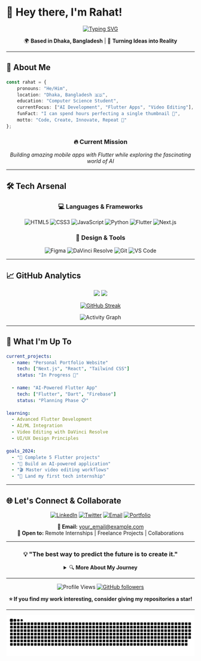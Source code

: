 # 🚀 Hey there, I'm Rahat! 

<div align="center">
  
[![Typing SVG](https://readme-typing-svg.demolab.com?font=Fira+Code&weight=600&size=28&duration=4000&pause=1000&color=00D9FF&center=true&vCenter=true&multiline=true&width=600&height=100&lines=Computer+Science+Student;AI+%7C+Flutter+%7C+Video+Editing+Enthusiast;Building+the+Future%2C+One+Line+at+a+Time)](https://git.io/typing-svg)

🌍 **Based in Dhaka, Bangladesh** | 💫 **Turning Ideas into Reality**

</div>

---

## 🧠 About Me

```typescript
const rahat = {
    pronouns: "He/Him",
    location: "Dhaka, Bangladesh 🇧🇩",
    education: "Computer Science Student",
    currentFocus: ["AI Development", "Flutter Apps", "Video Editing"],
    funFact: "I can spend hours perfecting a single thumbnail 🎨",
    motto: "Code, Create, Innovate, Repeat 🔄"
};
```

<div align="center">

### 🔥 **Current Mission**
*Building amazing mobile apps with Flutter while exploring the fascinating world of AI*

</div>

---

## 🛠️ **Tech Arsenal**

<div align="center">

### 💻 **Languages & Frameworks**
![HTML5](https://img.shields.io/badge/HTML5-E34F26?style=for-the-badge&logo=html5&logoColor=white)
![CSS3](https://img.shields.io/badge/CSS3-1572B6?style=for-the-badge&logo=css3&logoColor=white)
![JavaScript](https://img.shields.io/badge/JavaScript-F7DF1E?style=for-the-badge&logo=javascript&logoColor=black)
![Python](https://img.shields.io/badge/Python-3776AB?style=for-the-badge&logo=python&logoColor=white)
![Flutter](https://img.shields.io/badge/Flutter-02569B?style=for-the-badge&logo=flutter&logoColor=white)
![Next.js](https://img.shields.io/badge/Next.js-000000?style=for-the-badge&logo=next.js&logoColor=white)

### 🎨 **Design & Tools**
![Figma](https://img.shields.io/badge/Figma-F24E1E?style=for-the-badge&logo=figma&logoColor=white)
![DaVinci Resolve](https://img.shields.io/badge/DaVinci%20Resolve-233A51?style=for-the-badge&logo=davinciresolve&logoColor=white)
![Git](https://img.shields.io/badge/Git-F05032?style=for-the-badge&logo=git&logoColor=white)
![VS Code](https://img.shields.io/badge/VS%20Code-007ACC?style=for-the-badge&logo=visualstudiocode&logoColor=white)

</div>

---

## 📈 **GitHub Analytics**

<div align="center">
  
<img height="180em" src="https://github-readme-stats.vercel.app/api?username=YourGitHubUsername&show_icons=true&theme=tokyonight&include_all_commits=true&count_private=true"/>
<img height="180em" src="https://github-readme-stats.vercel.app/api/top-langs/?username=YourGitHubUsername&layout=compact&langs_count=8&theme=tokyonight"/>

</div>

<div align="center">
  
[![GitHub Streak](https://streak-stats.demolab.com/?user=YourGitHubUsername&theme=tokyonight&hide_border=true)](https://git.io/streak-stats)

</div>

<div align="center">
  
![Activity Graph](https://github-readme-activity-graph.vercel.app/graph?username=YourGitHubUsername&bg_color=1a1b27&color=be90f2&line=638fda&point=35bcbf&area=true&hide_border=true)

</div>

---

## 🎯 **What I'm Up To**

```yaml
current_projects:
  - name: "Personal Portfolio Website"
    tech: ["Next.js", "React", "Tailwind CSS"]
    status: "In Progress 🚧"
    
  - name: "AI-Powered Flutter App"
    tech: ["Flutter", "Dart", "Firebase"]
    status: "Planning Phase 📋"

learning:
  - Advanced Flutter Development
  - AI/ML Integration
  - Video Editing with DaVinci Resolve
  - UI/UX Design Principles

goals_2024:
  - "🎯 Complete 5 Flutter projects"
  - "🤖 Build an AI-powered application"
  - "🎬 Master video editing workflows"
  - "💼 Land my first tech internship"
```

---

## 🌐 **Let's Connect & Collaborate**

<div align="center">

[![LinkedIn](https://img.shields.io/badge/LinkedIn-0077B5?style=for-the-badge&logo=linkedin&logoColor=white)](https://www.linkedin.com/in/yourprofile/)
[![Twitter](https://img.shields.io/badge/Twitter-1DA1F2?style=for-the-badge&logo=twitter&logoColor=white)](https://twitter.com/yourprofile)
[![Email](https://img.shields.io/badge/Email-D14836?style=for-the-badge&logo=gmail&logoColor=white)](mailto:your_email@example.com)
[![Portfolio](https://img.shields.io/badge/Portfolio-000000?style=for-the-badge&logo=About.me&logoColor=white)](https://yourportfolio.com)

**📧 Email:** your_email@example.com  
**💼 Open to:** Remote Internships | Freelance Projects | Collaborations

</div>

---

<div align="center">

### 💡 **"The best way to predict the future is to create it."**

<details>
<summary>🔍 <b>More About My Journey</b></summary>

<br>

I'm a passionate Computer Science student who believes in the power of technology to solve real-world problems. My journey started with curiosity about how apps work, and now I'm diving deep into:

**🤖 AI & Machine Learning:** Fascinated by how intelligent systems can augment human capabilities  
**📱 Mobile Development:** Creating beautiful, functional apps that users love  
**🎬 Content Creation:** Combining technical skills with creative storytelling through video editing  
**🎨 Design:** Crafting intuitive user experiences that make technology accessible  

When I'm not coding, you'll find me experimenting with new design tools, watching tech tutorials, or perfecting video thumbnails (yes, I'm that perfectionist 😅).

**Current Challenge:** Building a Flutter app that incorporates AI features while maintaining a smooth, intuitive user experience.

**Dream:** To work at the intersection of AI and mobile development, creating applications that make people's lives easier and more enjoyable.

</details>

---

![Profile Views](https://komarev.com/ghpvc/?username=YourGitHubUsername&style=for-the-badge&color=brightgreen)
[![GitHub followers](https://img.shields.io/github/followers/YourGitHubUsername?style=for-the-badge&color=blue)](https://github.com/YourGitHubUsername)

**⭐ If you find my work interesting, consider giving my repositories a star!**

</div>

---

<div align="center">
  <img src="https://raw.githubusercontent.com/platane/platane/output/github-contribution-grid-snake-dark.svg" alt="Snake animation" />
</div>
